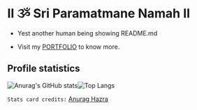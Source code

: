 # II ૐ Sri Paramatmane Namah II

*  Yest another human being showing README.md

*  Visit my [PORTFOLIO](https://s01k.github.io) to know more.


## Profile statistics

![Anurag's GitHub stats](https://github-readme-stats.vercel.app/api?username=s01k&theme=flag-india&show_icons=true&hide_border=true)![Top Langs](https://github-readme-stats.vercel.app/api/top-langs/?username=s01k&layout=compact&hide_border=true)

`Stats card credits:` [Anurag Hazra](https://github.com/anuraghazra/github-readme-stats)
